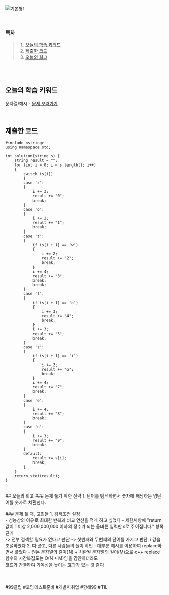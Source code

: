 ![기본형1](https://github.com/user-attachments/assets/5bdb43f4-9cbf-4359-a7eb-b2d6b08df03c)

<br>

### 목차
> 1. [오늘의 학습 키워드](#오늘의-학습-키워드)
> 2. [제출한 코드](#제출한-코드)
> 3. [오늘의 회고](#오늘의-회고)

<br><br>

## 오늘의 학습 키워드
문자열/해시 - [문제 보러가기](https://school.programmers.co.kr/learn/courses/30/lessons/81301)
  
<br>

## 제출한 코드
```
#include <string>
using namespace std;

int solution(string s) {
    string result = "";
    for (int i = 0; i < s.length(); i++)
    {
        switch (s[i])
        {
        case 'z':
        {
            i += 3;
            result += "0";
            break;
        }
        case 'o':
        {
            i += 2;
            result += "1";
            break;
        }
        case 't':
        {
            if (s[i + 1] == 'w')
            {
                i += 2;
                result += "2";
                break;
            }
            i += 4;
            result += "3";
            break;
            break;
        }
        case 'f':
        {
            if (s[i + 1] == 'o')
            {
                i += 3;
                result += "4";
                break;
            }
            i += 3;
            result += "5";
            break;
        }
        case 's':
        {
            if (s[i + 1] == 'i')
            {
                i += 2;
                result += "6";
                break;
            }
            i += 4;
            result += "7";
            break;
        }
        case 'e':
        {
            i += 4;
            result += "8";
            break;
        }
        case 'n':
        {
            i += 3;
            result += "9";
            break;
        }
        default:
            result += s[i];
            break;
        }
    }
    return stoi(result);
}
```
<br>
## 오늘의 회고
### 문제 풀기 위한 전략
1. 단어를 탐색하면서 숫자에 해당하는 영단어를 숫자로 치환한다. <br>
<br>
### 문제 풀 때, 고민들
1. 검색조건 설정 <br>
  - 성능상의 이유로 최대한 반복과 비교 연산을 적게 하고 싶었다
  - 제한사항에 "return 값이 1 이상 2,000,000,000 이하의 정수가 되는 올바른 입력만 s로 주어집니다." 항목 근거 <br>
    -> 전부 검색할 필요가 없다고 판단 -> 첫번째와 두번째의 단어를 가지고 판단, i 값을 조절하였다
2. 다 풀고, 다른 사람들의 풀이 확인
  - 대부분 해시를 이용하여 replace하면서 풀었다
  - 원본 문자열의 길이(N) + 치환될 문자열의 길이(M)으로 c++ replace 함수의 시간복잡도는 O(N + M)임을 감안하더라도 <br>
    코드가 간결하여 가독성을 높이는 효과가 있는 것 같다

<br>    
<br>
<br>
<br>
#99클럽 #코딩테스트준비 #개발자취업 #항해99 #TIL


